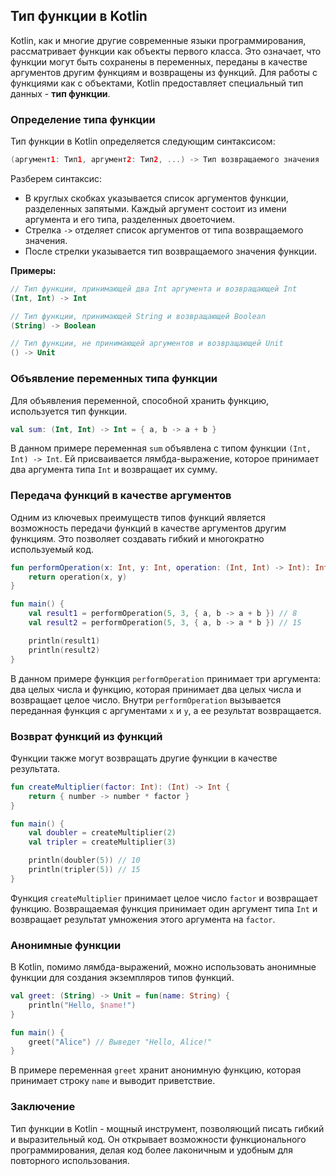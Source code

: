 ## Тип функции в Kotlin

Kotlin, как и многие другие современные языки программирования, рассматривает функции как объекты первого класса. Это означает, что функции могут быть сохранены в переменных, переданы в качестве аргументов другим функциям и возвращены из функций. Для работы с функциями как с объектами, Kotlin предоставляет специальный тип данных - **тип функции**.

### Определение типа функции

Тип функции в Kotlin определяется следующим синтаксисом:

```kotlin
(аргумент1: Тип1, аргумент2: Тип2, ...) -> Тип возвращаемого значения
```

Разберем синтаксис:

* В круглых скобках указывается список аргументов функции, разделенных запятыми. Каждый аргумент состоит из имени аргумента и его типа, разделенных двоеточием.
* Стрелка `->` отделяет список аргументов от типа возвращаемого значения.
* После стрелки указывается тип возвращаемого значения функции.

**Примеры:**

```kotlin
// Тип функции, принимающей два Int аргумента и возвращающей Int
(Int, Int) -> Int

// Тип функции, принимающей String и возвращающей Boolean
(String) -> Boolean

// Тип функции, не принимающей аргументов и возвращающей Unit
() -> Unit
```

### Объявление переменных типа функции

Для объявления переменной, способной хранить функцию, используется тип функции.

```kotlin
val sum: (Int, Int) -> Int = { a, b -> a + b }
```

В данном примере переменная `sum` объявлена с типом функции `(Int, Int) -> Int`. Ей присваивается лямбда-выражение, которое принимает два аргумента типа `Int` и возвращает их сумму.

### Передача функций в качестве аргументов

Одним из ключевых преимуществ типов функций является возможность передачи функций в качестве аргументов другим функциям. Это позволяет создавать гибкий и многократно используемый код.

```kotlin
fun performOperation(x: Int, y: Int, operation: (Int, Int) -> Int): Int {
    return operation(x, y)
}

fun main() {
    val result1 = performOperation(5, 3, { a, b -> a + b }) // 8
    val result2 = performOperation(5, 3, { a, b -> a * b }) // 15

    println(result1)
    println(result2)
}
```

В данном примере функция `performOperation` принимает три аргумента: два целых числа и функцию, которая принимает два целых числа и возвращает целое число. Внутри `performOperation` вызывается переданная функция с аргументами `x` и `y`, а ее результат возвращается.

### Возврат функций из функций

Функции также могут возвращать другие функции в качестве результата. 

```kotlin
fun createMultiplier(factor: Int): (Int) -> Int {
    return { number -> number * factor }
}

fun main() {
    val doubler = createMultiplier(2)
    val tripler = createMultiplier(3)

    println(doubler(5)) // 10
    println(tripler(5)) // 15
}
```

Функция `createMultiplier` принимает целое число `factor` и возвращает функцию. Возвращаемая функция принимает один аргумент типа `Int` и возвращает результат умножения этого аргумента на `factor`.

### Анонимные функции

В Kotlin, помимо лямбда-выражений, можно использовать анонимные функции для создания экземпляров типов функций. 

```kotlin
val greet: (String) -> Unit = fun(name: String) {
    println("Hello, $name!")
}

fun main() {
    greet("Alice") // Выведет "Hello, Alice!"
}
```

В примере переменная `greet` хранит анонимную функцию, которая принимает строку `name` и выводит приветствие.

### Заключение

Тип функции в Kotlin -  мощный инструмент, позволяющий писать гибкий и выразительный код. Он открывает возможности функционального программирования, делая код более лаконичным и удобным для повторного использования. 
